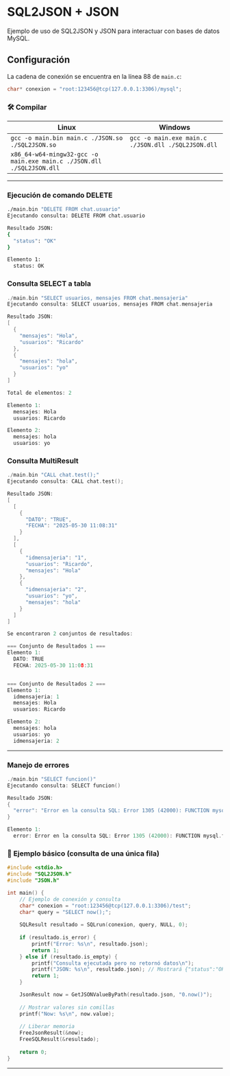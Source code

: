 # SQL2JSON + JSON

Ejemplo de uso de SQL2JSON y JSON para interactuar con bases de datos MySQL.

## Configuración

La cadena de conexión se encuentra en la línea 88 de `main.c`:
```c
char* conexion = "root:123456@tcp(127.0.0.1:3306)/mysql";
```


### 🛠️ Compilar

| Linux | Windows |
| --- | --- |
| `gcc -o main.bin main.c ./JSON.so ./SQL2JSON.so` | `gcc -o main.exe main.c ./JSON.dll ./SQL2JSON.dll` |
| `x86_64-w64-mingw32-gcc -o main.exe main.c ./JSON.dll ./SQL2JSON.dll` |  |

---

### Ejecución de comando DELETE

```bash
./main.bin "DELETE FROM chat.usuario"
Ejecutando consulta: DELETE FROM chat.usuario

Resultado JSON:
{
  "status": "OK"
}

Elemento 1:
  status: OK
```


### Consulta SELECT a tabla

```C
./main.bin "SELECT usuarios, mensajes FROM chat.mensajeria"
Ejecutando consulta: SELECT usuarios, mensajes FROM chat.mensajeria

Resultado JSON:
[
  {
    "mensajes": "Hola",
    "usuarios": "Ricardo"
  },
  {
    "mensajes": "hola",
    "usuarios": "yo"
  }
]

Total de elementos: 2

Elemento 1:
  mensajes: Hola
  usuarios: Ricardo

Elemento 2:
  mensajes: hola
  usuarios: yo

```


### Consulta MultiResult

```C
./main.bin "CALL chat.test();"
Ejecutando consulta: CALL chat.test();

Resultado JSON:
[
  [
    {
      "DATO": "TRUE",
      "FECHA": "2025-05-30 11:08:31"
    }
  ],
  [
    {
      "idmensajeria": "1",
      "usuarios": "Ricardo",
      "mensajes": "Hola"
    },
    {
      "idmensajeria": "2",
      "usuarios": "yo",
      "mensajes": "hola"
    }
  ]
]

Se encontraron 2 conjuntos de resultados:

=== Conjunto de Resultados 1 ===
Elemento 1:
  DATO: TRUE
  FECHA: 2025-05-30 11:08:31


=== Conjunto de Resultados 2 ===
Elemento 1:
  idmensajeria: 1
  mensajes: Hola
  usuarios: Ricardo

Elemento 2:
  mensajes: hola
  usuarios: yo
  idmensajeria: 2

```

---

### Manejo de errores

```C
./main.bin "SELECT funcion()"
Ejecutando consulta: SELECT funcion()

Resultado JSON:
{
  "error": "Error en la consulta SQL: Error 1305 (42000): FUNCTION mysql.funcion does not exist"
}

Elemento 1:
  error: Error en la consulta SQL: Error 1305 (42000): FUNCTION mysql.funcion does not exist
```




### 🧪 Ejemplo básico (consulta de una única fila)

```C
#include <stdio.h>
#include "SQL2JSON.h"
#include "JSON.h"

int main() {
    // Ejemplo de conexión y consulta
    char* conexion = "root:123456@tcp(127.0.0.1:3306)/test";
    char* query = "SELECT now();";
    
    SQLResult resultado = SQLrun(conexion, query, NULL, 0);
    
    if (resultado.is_error) {
        printf("Error: %s\n", resultado.json);
        return 1;
    } else if (resultado.is_empty) {
        printf("Consulta ejecutada pero no retornó datos\n");
        printf("JSON: %s\n", resultado.json); // Mostrará {"status":"OK"} o []
        return 1;
    }

    JsonResult now = GetJSONValueByPath(resultado.json, "0.now()");
    
    // Mostrar valores sin comillas
    printf("Now: %s\n", now.value);
    
    // Liberar memoria
    FreeJsonResult(&now);
    FreeSQLResult(&resultado);
    
    return 0;
}
```

---
